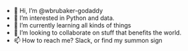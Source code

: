 - 👋 Hi, I’m @wbrubaker-godaddy
- 👀 I’m interested in Python and data.
- 🌱 I’m currently learning all kinds of things
- 💞️ I’m looking to collaborate on stuff that benefits the world.
- 📫 How to reach me? Slack, or find my summon sign

<!---
wbrubaker-godaddy/wbrubaker-godaddy is a ✨ special ✨ repository because its `README.md` (this file) appears on your GitHub profile.
You can click the Preview link to take a look at your changes.
--->
